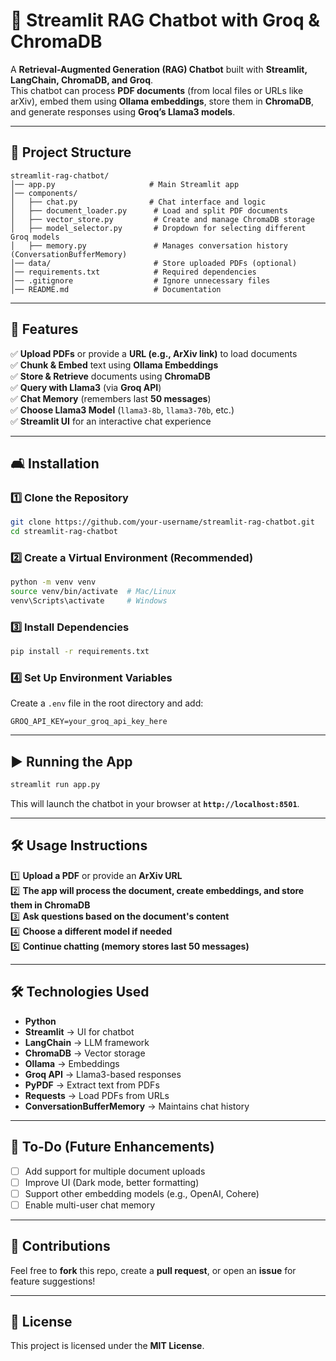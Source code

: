 # 🦙 Streamlit RAG Chatbot with Groq & ChromaDB

A **Retrieval-Augmented Generation (RAG) Chatbot** built with **Streamlit, LangChain, ChromaDB, and Groq**.  
This chatbot can process **PDF documents** (from local files or URLs like arXiv), embed them using **Ollama embeddings**, store them in **ChromaDB**, and generate responses using **Groq’s Llama3 models**.

---

## 📂 Project Structure

```
streamlit-rag-chatbot/
│── app.py                     # Main Streamlit app
│── components/
│   ├── chat.py                # Chat interface and logic
│   ├── document_loader.py      # Load and split PDF documents
│   ├── vector_store.py         # Create and manage ChromaDB storage
│   ├── model_selector.py       # Dropdown for selecting different Groq models
│   ├── memory.py               # Manages conversation history (ConversationBufferMemory)
│── data/                       # Store uploaded PDFs (optional)
│── requirements.txt            # Required dependencies
│── .gitignore                  # Ignore unnecessary files
│── README.md                   # Documentation
```

---

## 🚀 Features
✅ **Upload PDFs** or provide a **URL (e.g., ArXiv link)** to load documents  
✅ **Chunk & Embed** text using **Ollama Embeddings**  
✅ **Store & Retrieve** documents using **ChromaDB**  
✅ **Query with Llama3** (via **Groq API**)  
✅ **Chat Memory** (remembers last **50 messages**)  
✅ **Choose Llama3 Model** (`llama3-8b`, `llama3-70b`, etc.)  
✅ **Streamlit UI** for an interactive chat experience  

---

## 🛋️ Installation

### **1️⃣ Clone the Repository**
```bash
git clone https://github.com/your-username/streamlit-rag-chatbot.git
cd streamlit-rag-chatbot
```

### **2️⃣ Create a Virtual Environment (Recommended)**
```bash
python -m venv venv
source venv/bin/activate  # Mac/Linux
venv\Scripts\activate     # Windows
```

### **3️⃣ Install Dependencies**
```bash
pip install -r requirements.txt
```

### **4️⃣ Set Up Environment Variables**
Create a `.env` file in the root directory and add:
```plaintext
GROQ_API_KEY=your_groq_api_key_here
```

---

## ▶️ Running the App

```bash
streamlit run app.py
```
This will launch the chatbot in your browser at **`http://localhost:8501`**.

---

## 🛠️ Usage Instructions
1️⃣ **Upload a PDF** or provide an **ArXiv URL**  
2️⃣ **The app will process the document, create embeddings, and store them in ChromaDB**  
3️⃣ **Ask questions based on the document's content**  
4️⃣ **Choose a different model if needed**  
5️⃣ **Continue chatting (memory stores last 50 messages)**  

---

## 🛠️ Technologies Used
- **Python**
- **Streamlit** → UI for chatbot
- **LangChain** → LLM framework
- **ChromaDB** → Vector storage
- **Ollama** → Embeddings
- **Groq API** → Llama3-based responses
- **PyPDF** → Extract text from PDFs
- **Requests** → Load PDFs from URLs
- **ConversationBufferMemory** → Maintains chat history

---

## 📌 To-Do (Future Enhancements)
- [ ] Add support for multiple document uploads  
- [ ] Improve UI (Dark mode, better formatting)  
- [ ] Support other embedding models (e.g., OpenAI, Cohere)  
- [ ] Enable multi-user chat memory  

---

## 🤝 Contributions
Feel free to **fork** this repo, create a **pull request**, or open an **issue** for feature suggestions!

---

## 🐝 License
This project is licensed under the **MIT License**.

